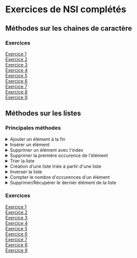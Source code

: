 # Exercices de NSI complétés
## Méthodes sur les chaines de caractère

### Exercices
[Exercice 1](Méthodes%20sur%20les%20chaines%20de%20caractère/Ex1.py)  
[Exercice 2](Méthodes%20sur%20les%20chaines%20de%20caractère/Ex2.py)  
[Exercice 3](Méthodes%20sur%20les%20chaines%20de%20caractère/Ex3.py)  
[Exercice 4](Méthodes%20sur%20les%20chaines%20de%20caractère/Ex4.py)  
[Exercice 5](Méthodes%20sur%20les%20chaines%20de%20caractère/Ex5.py)  
[Exercice 6](Méthodes%20sur%20les%20chaines%20de%20caractère/Ex6.py)  
[Exercice 7](Méthodes%20sur%20les%20chaines%20de%20caractère/Ex7.py)  
[Exercice 8](Méthodes%20sur%20les%20chaines%20de%20caractère/Ex8.py)  
[Exercice 9](Méthodes%20sur%20les%20chaines%20de%20caractère/Ex9.py)  

## Méthodes sur les listes

### Principales méthodes
<details>
  <summary>Ajouter un élément à la fin</summary>
```liste.append(elt)


</details>

<details>
  <summary>Insérer un élément</summary>

  liste.insert(index, elt)

</details>

<details>
  <summary>Supprimer un élément avec l'index</summary>

  del liste[index]

</details>

<details>
  <summary>Supprimer la première occurence de l'élément </summary>

  liste.remove(elt)

</details>

<details>
  <summary>Trier la liste</summary>

  liste.sort()

  <details>
    <summary>Inverser le tri</summary>
    liste.sort(reverse=True)
  </details>

</details>

<details>
  <summary>Création d'une liste triée à partir d'une liste</summary>

  sorted(liste)

  <details>
    <summary>Inverser le tri</summary>
      sorted(liste, reverse=True)
  </details>

</details>

<details>
  <summary>Inverser la liste</summary>

  liste.reverse()

</details>

<details>
  <summary>Compter le nombre d'occurences d'un élément</summary>

  liste.count(elt)

</details>

<details>
  <summary>Supprimer/Récupérer le dernier élément de la liste</summary>

  liste.pop()  
  <sub>note : cette méthode renvoie l'élément cela veut dire que pour  
  a = liste.pop()  
  a contiendra le dernier élément de la liste</sub>

</details>

### Exercices
[Exercice 1](Méthodes%20sur%20les%listes/Ex1.py)  
[Exercice 2](Méthodes%20sur%20les%listes/Ex2.py)  
[Exercice 3](Méthodes%20sur%20les%listes/Ex3.py)  
[Exercice 4](Méthodes%20sur%20les%listes/Ex4.py)  
[Exercice 5](Méthodes%20sur%20les%listes/Ex5.py)  
[Exercice 6](Méthodes%20sur%20les%listes/Ex6.py)  
[Exercice 7](Méthodes%20sur%20les%listes/Ex7.py)  
[Exercice 8](Méthodes%20sur%20les%listes/Ex8.py)  
[Exercice 9](Méthodes%20sur%20les%listes/Ex9.py)  